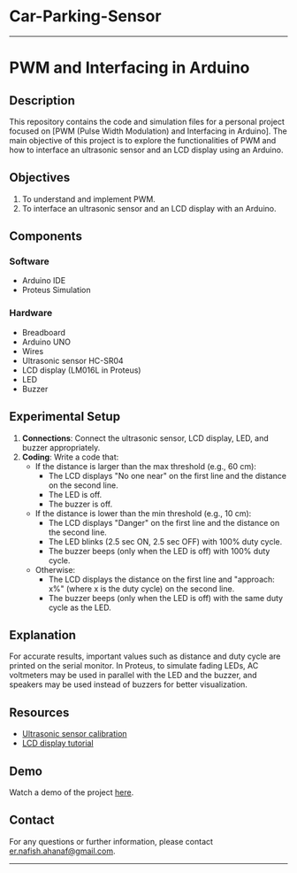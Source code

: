 # Car-Parking-Sensor


---

# PWM and Interfacing in Arduino

## Description

This repository contains the code and simulation files for a personal project focused on [PWM (Pulse Width Modulation) and Interfacing in Arduino]. The main objective of this project is to explore the functionalities of PWM and how to interface an ultrasonic sensor and an LCD display using an Arduino.

## Objectives

1. To understand and implement PWM.
2. To interface an ultrasonic sensor and an LCD display with an Arduino.

## Components

### Software
- Arduino IDE
- Proteus Simulation

### Hardware
- Breadboard
- Arduino UNO
- Wires
- Ultrasonic sensor HC-SR04
- LCD display (LM016L in Proteus)
- LED
- Buzzer

## Experimental Setup

1. **Connections**: Connect the ultrasonic sensor, LCD display, LED, and buzzer appropriately.
2. **Coding**: Write a code that:
   - If the distance is larger than the max threshold (e.g., 60 cm):
     - The LCD displays "No one near" on the first line and the distance on the second line.
     - The LED is off.
     - The buzzer is off.
   - If the distance is lower than the min threshold (e.g., 10 cm):
     - The LCD displays "Danger" on the first line and the distance on the second line.
     - The LED blinks (2.5 sec ON, 2.5 sec OFF) with 100% duty cycle.
     - The buzzer beeps (only when the LED is off) with 100% duty cycle.
   - Otherwise:
     - The LCD displays the distance on the first line and "approach: x%" (where x is the duty cycle) on the second line.
     - The buzzer beeps (only when the LED is off) with the same duty cycle as the LED.

## Explanation

For accurate results, important values such as distance and duty cycle are printed on the serial monitor. In Proteus, to simulate fading LEDs, AC voltmeters may be used in parallel with the LED and the buzzer, and speakers may be used instead of buzzers for better visualization.

## Resources

- [Ultrasonic sensor calibration](https://projecthub.arduino.cc/panagorko/next-level-ultrasonic-sensor-df5768)
- [LCD display tutorial](https://www.makerguides.com/character-lcd-arduino-tutorial/)

## Demo

Watch a demo of the project [here](https://www.youtube.com/watch?v=0_NMVDncKH4).


## Contact

For any questions or further information, please contact [er.nafish.ahanaf@gmail.com](mailto:er.nafish.ahanaf@gmail.com).

---

